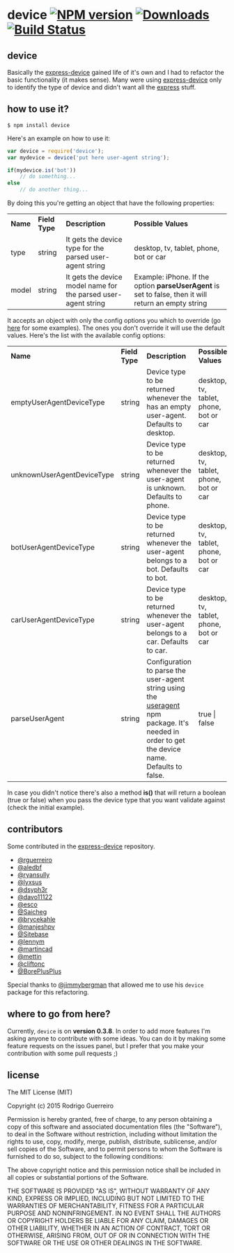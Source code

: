 # device [![NPM version](http://img.shields.io/npm/v/device.svg?style=flat)](https://npmjs.org/package/device) [![Downloads](https://img.shields.io/npm/dm/device.svg?style=flat)](https://npmjs.org/package/device) [![Build Status](https://secure.travis-ci.org/rguerreiro/device.png?branch=master)](http://travis-ci.org/rguerreiro/device)

## device

Basically the [express-device](https://github.com/rguerreiro/express-device) gained life of it's own and I had to refactor the basic functionality (it makes sense). Many were using [express-device](https://github.com/rguerreiro/express-device) only to identify the type of device and didn't want all the [express](http://expressjs.com) stuff.

## how to use it?

    $ npm install device

Here's an example on how to use it:

```javascript
var device = require('device');
var mydevice = device('put here user-agent string');

if(mydevice.is('bot'))
	// do something...
else
	// do another thing...
```
By doing this you're getting an object that have the following properties:
<table>
    <tr><td><strong>Name</strong></td><td><strong>Field Type</strong></td><td><strong>Description</strong></td><td><strong>Possible Values</strong></td></tr>
    <tr>
        <td>type</td>
        <td>string</td>
        <td>It gets the device type for the parsed user-agent string</td>
        <td>desktop, tv, tablet, phone, bot or car</td>
    </tr>
    <tr>
        <td>model</td>
        <td>string</td>
        <td>It gets the device model name for the parsed user-agent string</td>
        <td>Example: iPhone. If the option <strong>parseUserAgent</strong> is set to false, then it will return an empty string</td>
    </tr>
</table>

It accepts an object with only the config options you which to override (go [here](https://github.com/rguerreiro/device/blob/master/test/not_default_options_test.js) for some examples). The ones you don't override it will use the default values. Here's the list with the available config options:
<table>
    <tr><td><strong>Name</strong></td><td><strong>Field Type</strong></td><td><strong>Description</strong></td><td><strong>Possible Values</strong></td></tr>
    <tr>
        <td>emptyUserAgentDeviceType</td>
        <td>string</td>
        <td>Device type to be returned whenever the has an empty user-agent. Defaults to desktop.</td>
        <td>desktop, tv, tablet, phone, bot or car</td>
    </tr>
	<tr>
        <td>unknownUserAgentDeviceType</td>
        <td>string</td>
        <td>Device type to be returned whenever the user-agent is unknown. Defaults to phone.</td>
        <td>desktop, tv, tablet, phone, bot or car</td>
    </tr>
    <tr>
        <td>botUserAgentDeviceType</td>
        <td>string</td>
        <td>Device type to be returned whenever the user-agent belongs to a bot. Defaults to bot.</td>
        <td>desktop, tv, tablet, phone, bot or car</td>
    </tr>
    <tr>
        <td>carUserAgentDeviceType</td>
        <td>string</td>
        <td>Device type to be returned whenever the user-agent belongs to a car. Defaults to car.</td>
        <td>desktop, tv, tablet, phone, bot or car</td>
    </tr>
    <tr>
        <td>parseUserAgent</td>
        <td>string</td>
        <td>Configuration to parse the user-agent string using the <a href="https://www.npmjs.com/package/useragent">useragent</a> npm package. It's needed in order to get the device name. Defaults to false.</td>
        <td>true | false</td>
    </tr>
</table>

In case you didn't notice there's also a method **is()** that will return a boolean (true or false) when you pass the device type that you want validate against (check the initial example).

## contributors

Some contributed in the [express-device](https://github.com/rguerreiro/express-device) repository.

- [@rguerreiro](https://github.com/rguerreiro)
- [@aledbf](https://github.com/aledbf)
- [@ryansully](https://github.com/ryansully)
- [@lyxsus](https://github.com/lyxsus)
- [@dsyph3r](https://github.com/dsyph3r)
- [@davo11122](https://github.com/davo11122)
- [@esco](https://github.com/esco)
- [@Saicheg](https://github.com/Saicheg)
- [@brycekahle](https://github.com/brycekahle)
- [@manjeshpv](https://github.com/manjeshpv)
- [@Sitebase](https://github.com/Sitebase)
- [@lennym](https://github.com/lennym)
- [@martincad](https://github.com/martincad)
- [@mettin](https://github.com/mettin)
- [@cliftonc](https://github.com/cliftonc)
- [@BorePlusPlus](https://github.com/BorePlusPlus)

Special thanks to [@jimmybergman](https://github.com/jimmybergman) that allowed me to use his `device` package for this refactoring.

## where to go from here?

Currently, `device` is on **version 0.3.8**. In order to add more features I'm asking anyone to contribute with some ideas. You can do it by making some feature requests on the issues panel, but I prefer that you make your contribution with some pull requests ;)

## license

The MIT License (MIT)

Copyright (c) 2015 Rodrigo Guerreiro

Permission is hereby granted, free of charge, to any person obtaining a copy
of this software and associated documentation files (the "Software"), to deal
in the Software without restriction, including without limitation the rights
to use, copy, modify, merge, publish, distribute, sublicense, and/or sell
copies of the Software, and to permit persons to whom the Software is
furnished to do so, subject to the following conditions:

The above copyright notice and this permission notice shall be included in all
copies or substantial portions of the Software.

THE SOFTWARE IS PROVIDED "AS IS", WITHOUT WARRANTY OF ANY KIND, EXPRESS OR
IMPLIED, INCLUDING BUT NOT LIMITED TO THE WARRANTIES OF MERCHANTABILITY,
FITNESS FOR A PARTICULAR PURPOSE AND NONINFRINGEMENT. IN NO EVENT SHALL THE
AUTHORS OR COPYRIGHT HOLDERS BE LIABLE FOR ANY CLAIM, DAMAGES OR OTHER
LIABILITY, WHETHER IN AN ACTION OF CONTRACT, TORT OR OTHERWISE, ARISING FROM,
OUT OF OR IN CONNECTION WITH THE SOFTWARE OR THE USE OR OTHER DEALINGS IN THE
SOFTWARE.

